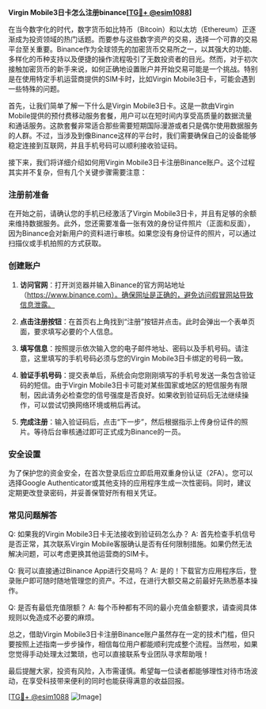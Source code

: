 **Virgin Mobile3日卡怎么注册binance[[TG💪+ @esim1088](https://t.me/s/esim1088)]**

在当今数字化的时代，数字货币如比特币（Bitcoin）和以太坊（Ethereum）正逐渐成为投资领域的热门话题。而要参与这些数字资产的交易，选择一个可靠的交易平台至关重要。Binance作为全球领先的加密货币交易所之一，以其强大的功能、多样化的币种支持以及便捷的操作流程吸引了无数投资者的目光。然而，对于初次接触加密货币的新手来说，如何正确地设置账户并开始交易可能是一个挑战。特别是在使用特定手机运营商提供的SIM卡时，比如Virgin Mobile3日卡，可能会遇到一些特殊的问题。

首先，让我们简单了解一下什么是Virgin Mobile3日卡。这是一款由Virgin Mobile提供的预付费移动服务套餐，用户可以在短时间内享受高质量的数据流量和通话服务。这款套餐非常适合那些需要短期国际漫游或者只是偶尔使用数据服务的人群。不过，当涉及到像Binance这样的平台时，我们需要确保自己的设备能够稳定连接到互联网，并且手机号码可以顺利接收验证码。

接下来，我们将详细介绍如何用Virgin Mobile3日卡注册Binance账户。这个过程其实并不复杂，但有几个关键步骤需要注意：

### 注册前准备

在开始之前，请确认您的手机已经激活了Virgin Mobile3日卡，并且有足够的余额来维持数据服务。此外，您还需要准备一张有效的身份证件照片（正面和反面），因为Binance会对新用户的资料进行审核。如果您没有身份证件的照片，可以通过扫描仪或手机拍照的方式获取。

### 创建账户

1. **访问官网**：打开浏览器并输入Binance的官方网站地址（https://www.binance.com）。确保网址是正确的，避免访问假冒网站导致信息泄露。
   
2. **点击注册按钮**：在首页右上角找到“注册”按钮并点击。此时会弹出一个表单页面，要求填写必要的个人信息。

3. **填写信息**：按照提示依次输入您的电子邮件地址、密码以及手机号码。请注意，这里填写的手机号码必须与您的Virgin Mobile3日卡绑定的号码一致。

4. **验证手机号码**：提交表单后，系统会向您刚刚填写的手机号发送一条包含验证码的短信。由于Virgin Mobile3日卡可能对某些国家或地区的短信服务有限制，因此请务必检查您的信号强度是否良好。如果收到验证码后无法继续操作，可以尝试切换网络环境或稍后再试。

5. **完成注册**：输入验证码后，点击“下一步”，然后根据指示上传身份证件的照片。等待后台审核通过即可正式成为Binance的一员。

### 安全设置

为了保护您的资金安全，在首次登录后应立即启用双重身份认证（2FA）。您可以选择Google Authenticator或其他支持的应用程序生成一次性密码。同时，建议定期更改登录密码，并妥善保管好所有相关凭证。

### 常见问题解答

Q: 如果我的Virgin Mobile3日卡无法接收到验证码怎么办？
A: 首先检查手机信号是否正常，其次联系Virgin Mobile客服确认是否有任何限制措施。如果仍然无法解决问题，可以考虑更换其他运营商的SIM卡。

Q: 我可以直接通过Binance App进行交易吗？
A: 是的！下载官方应用程序后，登录账户即可随时随地管理您的资产。不过，在进行大额交易之前最好先熟悉基本操作。

Q: 是否有最低充值限额？
A: 每个币种都有不同的最小充值金额要求，请查阅具体规则以免造成不必要的麻烦。

总之，借助Virgin Mobile3日卡注册Binance账户虽然存在一定的技术门槛，但只要按照上述指南一步步操作，相信每位用户都能顺利完成整个流程。当然啦，如果您觉得手动处理太过繁琐，也可以直接联系专业团队寻求帮助哦！

最后提醒大家，投资有风险，入市需谨慎。希望每一位读者都能够理性对待市场波动，在享受科技带来便利的同时也能获得满意的收益回报。

[[TG💪+ @esim1088](https://t.me/s/esim1088) ![Image](https://i.postimg.cc/4NQfJmqS/Snipaste-2025-05-13-00-14-12.png)]